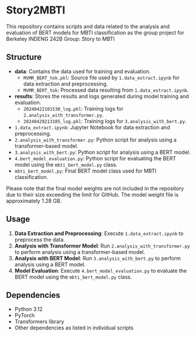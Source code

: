 # Story2MBTI

This repository contains scripts and data related to the analysis and evaluation of BERT models for MBTI classification as the group project for Berkeley INDENG 242B Group: Story to MBTI

## Structure

- **data**: Contains the data used for training and evaluation.
  - `MVMR_BERT_tok.pkl`: Source file used by `1.data_extract.ipynb` for data extraction and preprocessing.
  - `MVMR_BERT_tok`: Processed data resulting from `1.data_extract.ipynb`.
- **results**: Stores the results and logs generated during model training and evaluation.
  - `20240422101530_log.pkl`: Training logs for `2.analysis_with_transformer.py`.
  - `20240429213105_log.pkl`: Training logs for `3.analysis_with_bert.py`.
- `1.data_extract.ipynb`: Jupyter Notebook for data extraction and preprocessing.
- `2.analysis_with_transformer.py`: Python script for analysis using a transformer-based model.
- `3.analysis_with_bert.py`: Python script for analysis using a BERT model.
- `4.bert_model_evaluation.py`: Python script for evaluating the BERT model using the `mbti_bert_model.py` class.
- `mbti_bert_model.py`: Final BERT model class used for MBTI classification.

Please note that the final model weights are not included in the repository due to their size exceeding the limit for GitHub. The model weight file is approximately 1.28 GB.

## Usage

1. **Data Extraction and Preprocessing**: Execute `1.data_extract.ipynb` to preprocess the data.
2. **Analysis with Transformer Model**: Run `2.analysis_with_transformer.py` to perform analysis using a transformer-based model.
3. **Analysis with BERT Model**: Run `3.analysis_with_bert.py` to perform analysis using a BERT model.
4. **Model Evaluation**: Execute `4.bert_model_evaluation.py` to evaluate the BERT model using the `mbti_bert_model.py` class.

## Dependencies

- Python 3.12
- PyTorch
- Transformers library
- Other dependencies as listed in individual scripts


